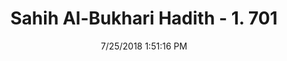 ---
title        : "Sahih Al-Bukhari Hadith - 1. 701"
date         : 7/25/2018 1:51:16 PM
draft        : false
type         : "hadith"
layout       : "hadith"
BookCode     : "SHB"
VolumeNumber : "1"
HadithNumber : "701"
categories  :  ["Prayer Characteristics-Necessity of saying Takbir Allah is greater."]
tags  :  ["Abu Huraira"]
---